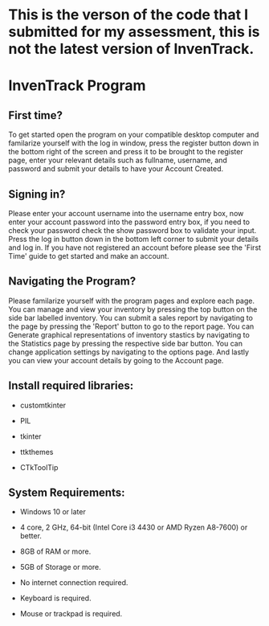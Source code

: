 # This is the verson of the code that I submitted for my assessment, this is not the latest version of InvenTrack.



# InvenTrack Program

## First time?

To get started open the program on your compatible desktop computer and
familarize yourself with the log in window, press the register button
down in the bottom right of the screen and press it to be brought to
the register page, enter your relevant details such as fullname, 
username, and password and submit your details to have your Account 
Created.

## Signing in?

Please enter your account username into the username entry box, now
enter your account password into the password entry box, if you need
to check your password check the show password box to validate your
input. Press the log in button down in the bottom left corner to
submit your details and log in. If you have not registered an account
before please see the 'First Time' guide to get started and make an
account. 

## Navigating the Program?

Please familarize yourself with the program pages and explore each page.
You can manage and view your inventory by pressing the top button on the
side bar labelled inventory. You can submit a sales report by navigating
to the page by pressing the 'Report' button to go to the report page. You
can Generate graphical representations of inventory stastics by navigating
to the Statistics page by pressing the respective side bar button. You can
change application settings by navigating to the options page. And lastly
you can view your account details by going to the Account page. 

## Install required libraries:


- customtkinter

- PIL

- tkinter

- ttkthemes

- CTkToolTip


## System Requirements:


- Windows 10 or later

- 4 core, 2 GHz, 64-bit (Intel Core i3 4430 or AMD Ryzen A8-7600) or better.

- 8GB of RAM or more.

- 5GB of Storage or more.

- No internet connection required.

- Keyboard is required.

- Mouse or trackpad is required.

